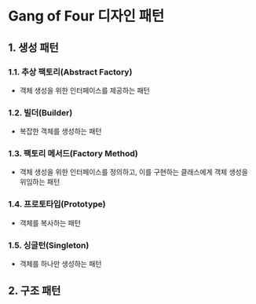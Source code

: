 # Gang of Four 디자인 패턴

## 1. 생성 패턴

### 1.1. 추상 팩토리(Abstract Factory)

- 객체 생성을 위한 인터페이스를 제공하는 패턴

### 1.2. 빌더(Builder)

- 복잡한 객체를 생성하는 패턴

### 1.3. 팩토리 메서드(Factory Method)

- 객체 생성을 위한 인터페이스를 정의하고, 이를 구현하는 클래스에게 객체 생성을 위임하는 패턴

### 1.4. 프로토타입(Prototype)

- 객체를 복사하는 패턴

### 1.5. 싱글턴(Singleton)

- 객체를 하나만 생성하는 패턴

## 2. 구조 패턴

